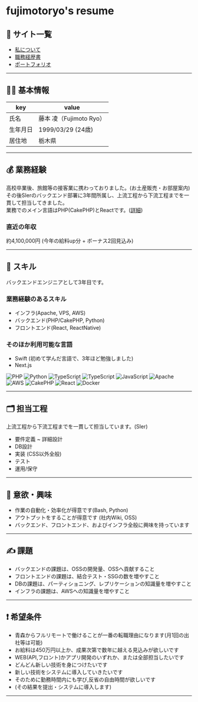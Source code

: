 # fujimotoryo's resume

## 📗 サイト一覧

- [私について](https://ryofujimotox.github.io/resume/)  
- [職務経歴書](https://ryofujimotox.github.io/resume/work_history)  
- [ポートフォリオ](https://ryo1999.com/)  

---

## 🙇‍♂️ 基本情報

|key|value|
|---|---|
|氏名|藤本 凌（Fujimoto Ryo）|
|生年月日|1999/03/29 (24歳)|
|居住地|栃木県|

---

## 💰 業務経験

高校卒業後、旅館等の接客業に携わっておりました。(お土産販売・お部屋案内)<br>
その後SIerのバックエンド部署に3年間所属し、上流工程から下流工程までを一貫して担当してきました。<br>
業務でのメイン言語はPHP(CakePHP)とReactです。([詳細](https://ryofujimotox.github.io/resume/work_history))<br>

### 直近の年収

約4,100,000円 (今年の給料up分 + ボーナス2回見込み)

---

## 📝 スキル

バックエンドエンジニアとして3年目です。

### 業務経験のあるスキル

- インフラ(Apache, VPS, AWS)
- バックエンド(PHP/CakePHP, Python)
- フロントエンド(React, ReactNative)



### そのほか利用可能な言語

- Swift (初めて学んだ言語で、3年ほど勉強しました)
- Next.js

<p>
<img alt="PHP" src="https://img.shields.io/badge/PHP-ccc.svg?logo=php&style=flat">
  <img alt="Python" src="https://img.shields.io/badge/-Python-3776AB?style=flat-square&logo=Python&logoColor=white" />
  <img alt="TypeScript" src="https://img.shields.io/badge/-TypeScript-007ACC?style=flat-square&logo=typescript&logoColor=white" />
  <img alt="TypeScript" src="https://img.shields.io/badge/-TypeScript-007ACC?style=flat-square&logo=typescript&logoColor=white" />
  <img alt="JavaScript" src="https://img.shields.io/badge/-JavaScript-F7DF1E?style=flat-square&logo=JavaScript&logoColor=white" />


  <img alt="Apache" src="https://img.shields.io/badge/-Apache-D22128.svg?logo=apache&style=flat">
<img alt="AWS" src="https://img.shields.io/badge/-Amazon%20AWS-232F3E.svg?logo=amazon-aws&style=flat">
<img alt="CakePHP" src="https://img.shields.io/badge/-CakePHP-D3DC43.svg?logo=cakephp&style=flat">
  <img alt="React" src="https://img.shields.io/badge/-React-45b8d8?style=flat-square&logo=react&logoColor=white" />
  <img alt="Docker" src="https://img.shields.io/badge/-Docker-46a2f1?style=flat-square&logo=docker&logoColor=white" />
</p>

---
<div style="page-break-before:always"></div>






## 🗂️ 担当工程

上流工程から下流工程までを一貫して担当しています。(SIer)

- 要件定義 ~ 詳細設計
- DB設計
- 実装 (CSS以外全般)
- テスト
- 運用/保守

---






## 🧐 意欲・興味

- 作業の自動化・効率化が得意です(Bash, Python)
- アウトプットをすることが得意です (社内Wiki, OSS)
- バックエンド、フロントエンド、およびインフラ全般に興味を持っています

---


## ✍ 課題

- バックエンドの課題は、OSSの開発量、OSSへ貢献すること
- フロントエンドの課題は、結合テスト・SSGの数を増やすこと
- DBの課題は、パーティショニング、レプリケーションの知識量を増やすこと
- インフラの課題は、AWSへの知識量を増やすこと

---




## ❗️ 希望条件

- 青森からフルリモートで働けることが一番の転職理由になります(月1回の出社等は可能)
- お給料は450万円以上か、成果次第で数年に越える見込みが欲しいです
- WEB(API,フロント)かアプリ開発のいずれか、または全部担当したいです
- どんどん新しい技術を身につけたいです
- 新しい技術をシステムに導入していきたいです
- そのために勤務時間内にも学び,反省の自由時間が欲しいです
- (その結果を提出・システムに導入します)

---




